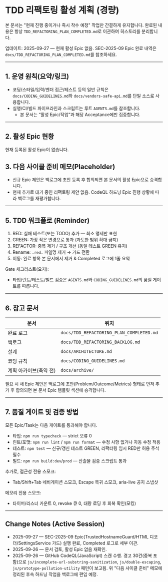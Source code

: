 # TDD 리팩토링 활성 계획 (경량)

본 문서는 "현재 진행 중이거나 즉시 착수 예정" 작업만 간결하게 유지합니다. 완료된
내용은 항상 `TDD_REFACTORING_PLAN_COMPLETED.md`로 이관하여 히스토리를
분리합니다.

업데이트: 2025-09-27 — 현재 활성 Epic 없음. SEC-2025-09 Epic 완료 내역은
`docs/TDD_REFACTORING_PLAN_COMPLETED.md`를 참조하세요.

---

## 1. 운영 원칙(요약/링크)

- 코딩/스타일/입력/벤더 접근/테스트 등의 일반 규칙은
  `docs/CODING_GUIDELINES.md`와 `docs/vendors-safe-api.md`를 단일 소스로
  사용합니다.
- 실행/CI/빌드 파이프라인과 스크립트는 루트 `AGENTS.md`를 참조합니다.
  - 본 문서는 “활성 Epic/작업”과 해당 Acceptance에만 집중합니다.

---

## 2. 활성 Epic 현황

현재 등록된 활성 Epic이 없습니다.

## 3. 다음 사이클 준비 메모(Placeholder)

- 신규 Epic 제안은 백로그에 초안 등록 후 합의되면 본 문서의 활성 Epic으로
  승격합니다.
- 현재 추가로 대기 중인 리팩토링 제안 없음. CodeQL 하드닝 Epic 진행 상황에 따라
  백로그를 재평가합니다.

---

## 5. TDD 워크플로 (Reminder)

1. RED: 실패 테스트(또는 TODO) 추가 — 최소 명세만 표현
2. GREEN: 가장 작은 변경으로 통과 (과도한 범위 확대 금지)
3. REFACTOR: 중복 제거 / 구조 개선 (동일 테스트 GREEN 유지)
4. Rename: `.red.` 파일명 제거 → 가드 전환
5. 이동: 완료 항목 본 문서에서 제거 & Completed 로그에 1줄 요약

Gate 체크리스트(요지):

- 타입/린트/테스트/빌드 검증은 `AGENTS.md`와 `CODING_GUIDELINES.md`의 품질
  게이트를 따릅니다.

---

## 6. 참고 문서

| 문서                   | 위치                                     |
| ---------------------- | ---------------------------------------- |
| 완료 로그              | `docs/TDD_REFACTORING_PLAN_COMPLETED.md` |
| 백로그                 | `docs/TDD_REFACTORING_BACKLOG.md`        |
| 설계                   | `docs/ARCHITECTURE.md`                   |
| 코딩 규칙              | `docs/CODING_GUIDELINES.md`              |
| 계획 아카이브(축약 전) | `docs/archive/`                          |

필요 시 새 Epic 제안은 백로그에 초안(Problem/Outcome/Metrics) 형태로 먼저 추가
후 합의되면 본 문서 Epic 템플릿 섹션에 승격합니다.

---

## 7. 품질 게이트 및 검증 방법

모든 Epic/Task는 다음 게이트를 통과해야 합니다.

- 타입: `npm run typecheck` — strict 오류 0
- 린트/포맷: `npm run lint` / `npm run format` — 수정 사항 없거나 자동 수정 적용
- 테스트: `npm test` — 신규/갱신 테스트 GREEN, 리팩터링 임시 RED만 허용 주석
  필수
- 빌드: `npm run build:dev`/`prod` — 산출물 검증 스크립트 통과

추가로, 접근성 전용 스모크:

- Tab/Shift+Tab 네비게이션 스모크, Escape 복귀 스모크, aria-live 공지 스냅샷

메모리 전용 스모크:

- 타이머/리스너 카운트 0, revoke 큐 0, 대량 로딩 후 회복 확인(모킹)

---

## Change Notes (Active Session)

- 2025-09-27 — SEC-2025-09 Epic(TrustedHostnameGuard/HTML 디코더/SettingsService
  가드) 실행 완료, Completed 로그로 세부 이관.
- 2025-09-26 — 문서 검토, 활성 Epic 없음 재확인.
- 2025-09-26 — GitHub CodeQL(JavaScript) 스캔 수행. 경고 30건(중복 포함)으로
  `js/incomplete-url-substring-sanitization`, `js/double-escaping`,
  `js/prototype-pollution-utility` 패턴이 보고됨. 위 "다음 사이클 준비" 메모에
  정리된 후속 하드닝 작업을 백로그에 편입 예정.
